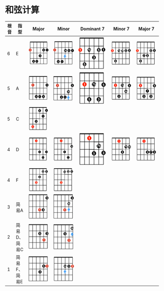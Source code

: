# 和弦计算

| 根音 | 指型         | Major                                                | Minor                                                | Dominant 7                                               | Minor 7                                               | Major 7                                               |
| ---- | ------------ | ---------------------------------------------------- | ---------------------------------------------------- | -------------------------------------------------------- | ----------------------------------------------------- | ----------------------------------------------------- |
| 6    | E            | ![](../images/calculate_chord/6_major_pattern_e.png) | ![](../images/calculate_chord/6_minor_pattern_e.png) | ![](../images/calculate_chord/6_dominant7_pattern_e.png) | ![](../images/calculate_chord/6_minor7_pattern_e.png) | ![](../images/calculate_chord/6_major7_pattern_e.png) |
| 5    | A            | ![](../images/calculate_chord/5_major_pattern_a.png) | ![](../images/calculate_chord/5_minor_pattern_a.png) | ![](../images/calculate_chord/5_dominant7_pattern_a.png) | ![](../images/calculate_chord/5_minor7_pattern_a.png) | ![](../images/calculate_chord/5_major7_pattern_a.png) |
| 5    | C            | ![](../images/calculate_chord/5_major_pattern_c.png) |                                                      |                                                          |                                                       |                                                       |
| 4    | D            | ![](../images/calculate_chord/4_major_pattern_d.png) | ![](../images/calculate_chord/4_minor_pattern_d.png) | ![](../images/calculate_chord/4_dominant7_pattern_d.png) | ![](../images/calculate_chord/4_minor7_pattern_d.png) | ![](../images/calculate_chord/4_major7_pattern_d.png) |
| 4    | F            | ![](../images/calculate_chord/4_major_pattern_f.png) | ![](../images/calculate_chord/4_minor_pattern_f.png) |                                                          |                                                       |                                                       |
| 3    | 简易A        | ![](../images/calculate_chord/3_major.png)           | ![](../images/calculate_chord/3_minor.png)           |                                                          |                                                       |                                                       |
| 2    | 简易D、简易C | ![](../images/calculate_chord/2_major.png)           | ![](../images/calculate_chord/2_minor.png)           |                                                          |                                                       |                                                       |
| 1    | 简易F、简易E | ![](../images/calculate_chord/1_major.png)           | ![](../images/calculate_chord/1_minor.png)           |                                                          |                                                       |                                                       |
